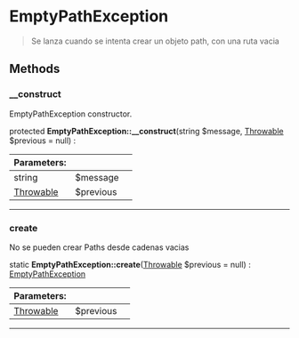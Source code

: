 
                                                                                                                                            
    
# EmptyPathException


> Se lanza cuando se intenta crear un objeto path, con una ruta vacia
>
> 








## Methods

### __construct
EmptyPathException constructor.


protected **EmptyPathException::__construct**(string $message, [Throwable](../../../../Throwable.md) $previous = null) : 


|Parameters: | | |
| --- | --- | --- |
|string |$message |  |
|[Throwable](../../../../Throwable.md) |$previous |  |

---


### create
No se pueden crear Paths desde cadenas vacias


static **EmptyPathException::create**([Throwable](../../../../Throwable.md) $previous = null) : [EmptyPathException](../../../../EmptyPathException.md)


|Parameters: | | |
| --- | --- | --- |
|[Throwable](../../../../Throwable.md) |$previous |  |

---


                                                                                                                                                                                                                                                                                                                                                                                                            
    
                                                                                                                                                                                                                                                                             
                